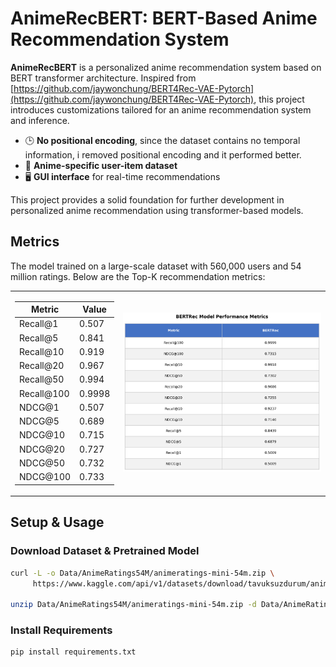 # AnimeRecBERT: BERT-Based Anime Recommendation System

**AnimeRecBERT** is a personalized anime recommendation system based on BERT transformer architecture. Inspired from [https://github.com/jaywonchung/BERT4Rec-VAE-Pytorch](https://github.com/jaywonchung/BERT4Rec-VAE-Pytorch), this project introduces customizations tailored for an anime recommendation system and inference.

- 🕒 **No positional encoding**, since the dataset contains no temporal information, i removed positional encoding and it performed better.
- 🎌 **Anime-specific user-item dataset**
- 🖥️ **GUI interface** for real-time recommendations

This project provides a solid foundation for further development in personalized anime recommendation using transformer-based models.

## Metrics
The model trained on a large-scale dataset with 560,000 users and 54 million ratings. Below are the Top-K recommendation metrics:

<table>
<tr>
<td>

| Metric       | Value    |
|--------------|----------|
| Recall@1     | 0.507    |
| Recall@5     | 0.841    |
| Recall@10    | 0.919    |
| Recall@20    | 0.967    |
| Recall@50    | 0.994    |
| Recall@100   | 0.9998   |
| NDCG@1       | 0.507    |
| NDCG@5       | 0.689    |
| NDCG@10      | 0.715    |
| NDCG@20      | 0.727    |
| NDCG@50      | 0.732    |
| NDCG@100     | 0.733    |

</td>
<td>

<img src="bertrec_metrics_table.png" alt="Metrics Visualization" width="700">

</td>
</tr>
</table>

## Setup & Usage

### Download Dataset & Pretrained Model

```bash
curl -L -o Data/AnimeRatings54M/animeratings-mini-54m.zip \
     https://www.kaggle.com/api/v1/datasets/download/tavuksuzdurum/animeratings-mini-54m

unzip Data/AnimeRatings54M/animeratings-mini-54m.zip -d Data/AnimeRatings54M/
```

### Install Requirements

```bash
pip install requirements.txt
```
